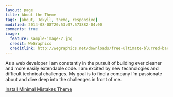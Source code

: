 ```yaml
---
layout: page
title: About the Theme
tags: [about, Jekyll, theme, responsive]
modified: 2014-08-08T20:53:07.573882-04:00
comments: true
image:
  feature: sample-image-2.jpg
  credit: WeGraphics
  creditlink: http://wegraphics.net/downloads/free-ultimate-blurred-background-pack/
---
```


As a web developer I am constantly in the pursuit of building ever cleaner and more easily extendable code. I am excited by new technologies and difficult technical challenges. My goal is to find a company I’m passionate about and dive deep into the challenges in front of me.

<a markdown="0" href="{{ site.url }}/theme-setup" class="btn">Install Minimal Mistakes Theme</a>

